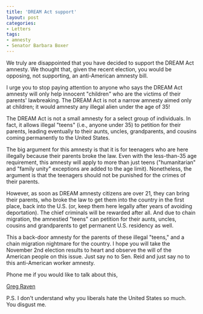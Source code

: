 ```yaml
---
title: 'DREAM Act support'
layout: post
categories:
- Letters
tags:
- amnesty
- Senator Barbara Boxer
---
```


We truly are disappointed that you have decided to support the DREAM Act amnesty. We thought that, given the recent election, you would be opposing, not supporting, an anti-American amnesty bill.  
  
I urge you to stop paying attention to anyone who says the DREAM Act amnesty will only help innocent "children" who are the victims of their parents' lawbreaking. The DREAM Act is not a narrow amnesty aimed only at children; it would amnesty any illegal alien under the age of 35!

The DREAM Act is not a small amnesty for a select group of individuals. In fact, it allows illegal "teens" (i.e., anyone under 35) to petition for their parents, leading eventually to their aunts, uncles, grandparents, and cousins coming permanently to the United States.

The big argument for this amnesty is that it is for teenagers who are here illegally because their parents broke the law. Even with the less-than-35 age requirement, this amnesty will apply to more than just teens ("humanitarian" and "family unity" exceptions are added to the age limit). Nonetheless, the argument is that the teenagers should not be punished for the crimes of their parents.

However, as soon as DREAM amnesty citizens are over 21, they can bring their parents, who broke the law to get them into the country in the first place, back into the U.S. (or, keep them here legally after years of avoiding deportation). The chief criminals will be rewarded after all. And due to chain migration, the amnestied "teens" can petition for their aunts, uncles, cousins and grandparents to get permanent U.S. residency as well.

This a back-door amnesty for the parents of these illegal "teens," and a chain migration nightmare for the country. I hope you will take the November 2nd election results to heart and observe the will of the American people on this issue. Just say no to Sen. Reid and just say no to this anti-American worker amnesty.

Phone me if you would like to talk about this,

[Greg Raven](https://www.gregraven.org/)

P.S. I don't understand why you liberals hate the United States so much. You disgust me.